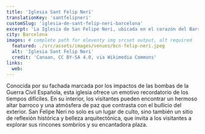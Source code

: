 ```yaml
---
title: 'Iglesia Sant Felip Neri'
translationKey: 'santfelipneri'
customSlug: 'iglesia-de-sant-felip-neri-barcelona'
excerpt: 'La Iglesia de San Felipe Neri, ubicada en el corazón del Barrio Gótico de Barcelona, es uno de los rincones más tranquilos y cargados de historia de la ciudad. '
city: Barcelona
images: # complete path for eleventy img srcset output, alt required
  featured: ./src/assets/images/venues/bcn-felip-neri.jpeg
  alt: 'Iglesia Sant Felip Neri'
  credit: 'Canaan, CC BY-SA 4.0, via Wikimedia Commons'
links:
  web:
---
```


Conocida por su fachada marcada por los impactos de las bombas de la Guerra Civil Española, esta iglesia ofrece un emotivo recordatorio de los tiempos difíciles. En su interior, los visitantes pueden encontrar un hermoso altar barroco y una atmósfera de paz que contrasta con el bullicio del exterior. San Felipe Neri no solo es un lugar de culto, sino también un sitio de reflexión histórica y belleza arquitectónica, que invita a los visitantes a explorar sus rincones sombríos y su encantadora plaza.
